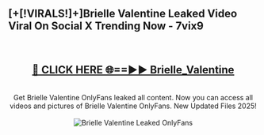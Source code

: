 <h2>[+[!VIRALS!]+]Brielle Valentine Leaked Video Viral On Social X Trending Now - 7vix9</h2>
<br>
<div align="center">
<h2><a href="https://libra.edu.pl?Brielle_Valentine" rel="nofollow">🔴 CLICK HERE 🌐==►► Brielle_Valentine</a></h2>
<br>
Get Brielle Valentine OnlyFans leaked all content. Now you can access all videos and pictures of Brielle Valentine OnlyFans. New Updated Files 2025!
<br>
<br>
<a href="https://libra.edu.pl?Brielle_Valentine" rel="nofollow" data-target="animated-image.originalLink"><img src="https://i.ibb.co.com/WyWwxjT/player-gif2.gif" alt="Brielle Valentine Leaked OnlyFans" style="max-width: 100%; display: inline-block;" data-target="animated-image.originalImage"></a>
</div>
<br>